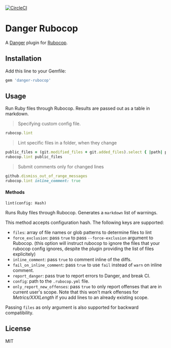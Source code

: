 [![CircleCI](https://circleci.com/gh/ashfurrow/danger-rubocop.svg?style=svg)](https://circleci.com/gh/ashfurrow/danger-rubocop)

# Danger Rubocop

A [Danger](https://github.com/danger/danger) plugin for [Rubocop](https://github.com/bbatsov/rubocop).

## Installation

Add this line to your Gemfile:

```rb
gem 'danger-rubocop'
```

## Usage

Run Ruby files through Rubocop.
Results are passed out as a table in markdown.


> Specifying custom config file.
```ruby
rubocop.lint
```

> Lint specific files in a folder, when they change

```ruby
public_files = (git.modified_files + git.added_files).select { |path| path.include?("/public/") }
rubocop.lint public_files
```

> Submit comments only for changed lines

```ruby
github.dismiss_out_of_range_messages
rubocop.lint inline_comment: true
```

#### Methods

`lint(config: Hash)`

Runs Ruby files through Rubocop. Generates a `markdown` list of warnings.

This method accepts configuration hash.
The following keys are supported:

* `files`: array of file names or glob patterns to determine files to lint
* `force_exclusion`: pass `true` to pass `--force-exclusion` argument to Rubocop.
  (this option will instruct rubocop to ignore the files that your rubocop config ignores,
  despite the plugin providing the list of files explicitely)
* `inline_comment`: pass `true` to comment inline of the diffs.
* `fail_on_inline_comment`: pass `true` to use `fail` instead of `warn` on inline comment.
* `report_danger`: pass true to report errors to Danger, and break CI.
* `config`: path to the `.rubocop.yml` file.
* `only_report_new_offenses`: pass `true` to only report offenses that are in current user's scope.
   Note that this won't mark offenses for _Metrics/XXXLength_ if you add lines to an already existing scope.


Passing `files` as only argument is also supported for backward compatibility.

## License

MIT
